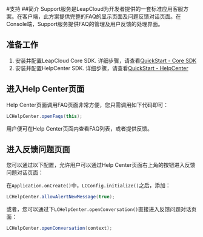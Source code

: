 
#支持
##简介
Support服务是LeapCloud为开发者提供的一套标准应用客服方案。在客户端，此方案提供完整的FAQ的显示页面及问题反馈对话页面。在Console端，Support服务提供FAQ的管理及用户反馈的处理界面。

## 准备工作

1. 安装并配置LeapCloud Core SDK. 详细步骤，请查看[QuickStart - Core SDK](LC_DOCS_LINK_PLACEHOLDER_SDK_QUICKSTART_ANDROID)
2. 安装并配置HelpCenter SDK. 详细步骤，请查看[QuickStart - HelpCenter](LC_DOCS_LINK_PLACEHOLDER_SDK_QUICKSTART_ANDROID)

## 进入Help Center页面
Help Center页面调用FAQ页面非常方便，您只需调用如下代码即可：

```java
LCHelpCenter.openFaqs(this);
```

用户便可在Help Center页面内查看FAQ列表，或者提供反馈。

## 进入反馈问题页面

您可以通过以下配置，允许用户可以通过Help Center页面右上角的按钮进入反馈问题对话页面：

在`Application.onCreate()`中，`LCConfig.initialize()`之后，添加：

```java
LCHelpCenter.allowAlertNewMessage(true);
```

或者，您可以通过下`LCHelpCenter.openConversation()`直接进入反馈问题对话页面：

```java
LCHelpCenter.openConversation(context);
```




